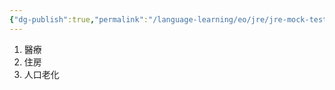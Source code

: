 ```yaml
---
{"dg-publish":true,"permalink":"/language-learning/eo/jre/jre-mock-test-topics/","dgPassFrontmatter":true}
---
```


1. 醫療
2. 住房
3. 人口老化